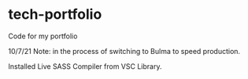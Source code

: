 # tech-portfolio
Code for my portfolio

10/7/21
Note: in the process of switching to Bulma to speed production.

Installed Live SASS Compiler from VSC Library.